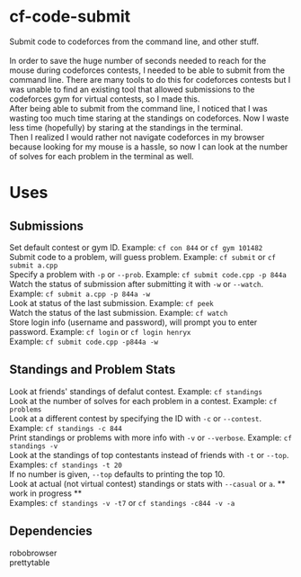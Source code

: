 # cf-code-submit
Submit code to codeforces from the command line, and other stuff. <br />
<br />
In order to save the huge number of seconds needed to reach for the mouse during codeforces contests, I needed to be able to submit from the command line. There are many tools to do this for codeforces contests but I was unable to find an existing tool that allowed submissions to the codeforces gym for virtual contests, so I made this. <br />
After being able to submit from the command line, I noticed that I was wasting too much time staring at the standings on codeforces. Now I waste less time (hopefully) by staring at the standings in the terminal. <br />
Then I realized I would rather not navigate codeforces in my browser because looking for my mouse is a hassle, so now I can look at the number of solves for each problem in the terminal as well. <br />

# Uses
## Submissions
Set default contest or gym ID. Example: `cf con 844` or `cf gym 101482` <br />
Submit code to a problem, will guess problem. Example: `cf submit` or `cf submit a.cpp` <br />
Specify a problem with `-p` or `--prob`. Example: `cf submit code.cpp -p 844a` <br />
Watch the status of submission after submitting it with `-w` or `--watch`. Example: `cf submit a.cpp -p 844a -w` <br />
Look at status of the last submission. Example: `cf peek` <br />
Watch the status of the last submission. Example: `cf watch` <br />
Store login info (username and password), will prompt you to enter password. Example: `cf login` or `cf login henryx` <br />
Example: `cf submit code.cpp -p844a -w` <br />
## Standings and Problem Stats
Look at friends' standings of defalut contest. Example: `cf standings` <br />
Look at the number of solves for each problem in a contest. Example: `cf problems` <br />
Look at a different contest by specifying the ID with `-c` or `--contest`. Example: `cf standings -c 844` <br />
Print standings or problems with more info with `-v` or `--verbose`. Example: `cf standings -v` <br />
Look at the standings of top contestants instead of friends with `-t` or `--top`. Examples: `cf standings -t 20` <br />
If no number is given, `--top` defaults to printing the top 10. <br />
Look at actual (not virtual contest) standings or stats with `--casual` or `a`. ** work in progress ** <br />
Examples: `cf standings -v -t7` or `cf standings -c844 -v -a` <br />

## Dependencies
robobrowser <br />
prettytable <br />
